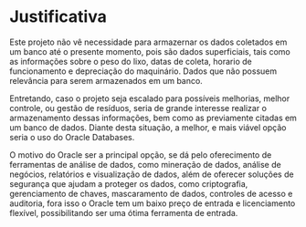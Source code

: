 # Justificativa

Este projeto não vê necessidade para armazernar os dados coletados em um banco até o presente momento, pois são dados superficiais, tais como as informações sobre o peso do lixo, datas de coleta, horario de funcionamento e depreciação do maquinário. 
Dados que não possuem relevância para serem armazenados em um banco.

Entretando, caso o projeto seja escalado para possíveis melhorias, melhor controle, ou gestão de resíduos, seria de grande interesse realizar o armazenamento dessas informações, 
bem como as previamente citadas em um banco de dados. Diante desta situação, a melhor, e mais viável opção seria o uso do Oracle Databases.

O motivo do Oracle ser a principal opção, se dá pelo oferecimento de ferramentas de análise de dados, como mineração de dados, análise de negócios, relatórios e visualização de dados, além de oferecer soluções
de segurança que ajudam a proteger os dados, como criptografia, gerenciamento de chaves, mascaramento de dados, controles de acesso e auditoria, fora isso o Oracle tem um baixo preço de entrada e licenciamento flexível, possibilitando
ser uma ótima ferramenta de entrada.
